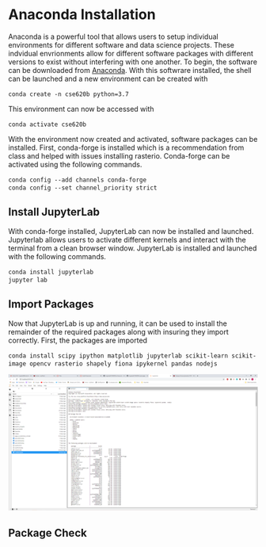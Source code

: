 # Anaconda Installation
Anaconda is a powerful tool that allows users to setup individual environments for different software and data science projects. These indvidual envrionments allow for different software packages with different versions to exist without interfering with one another. To begin, the software can be downloaded from [Anaconda](https://www.anaconda.com/). With this softwrare installed, the shell can be launched and a new environment can be created with 

```
conda create -n cse620b python=3.7
```

This environment can now be accessed with 

```
conda activate cse620b
```
With the environment now created and activated, software packages can be installed. First, conda-forge is installed which is a recommendation from class and helped with issues installing rasterio. Conda-forge can be activated using the following commands.
```
conda config --add channels conda-forge
conda config --set channel_priority strict
```

## Install JupyterLab
With conda-forge installed, JupyterLab can now be installed and launched. Jupyterlab allows users to activate different kernels and interact with the terminal from a clean browser window. JupyterLab is installed and launched with the following commands.
```
conda install jupyterlab
jupyter lab
```

## Import Packages
Now that JupyterLab is up and running, it can be used to install the remainder of the required packages along with insuring they import correctly.  First, the packages are imported
```
conda install scipy ipython matplotlib jupyterlab scikit-learn scikit-image opencv rasterio shapely fiona ipykernel pandas nodejs
```
![](https://github.com/hughest6/CSE620B/blob/Anaconda-Installation/jupyterlab%20package%20installation.PNG)
## Package Check
